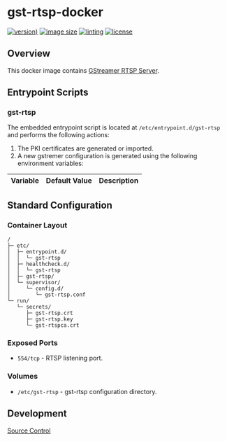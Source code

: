# gst-rtsp-docker

[![version)](https://img.shields.io/docker/v/crashvb/gst-rtsp/latest)](https://hub.docker.com/repository/docker/crashvb/gst-rtsp)
[![image size](https://img.shields.io/docker/image-size/crashvb/gst-rtsp/latest)](https://hub.docker.com/repository/docker/crashvb/gst-rtsp)
[![linting](https://img.shields.io/badge/linting-hadolint-yellow)](https://github.com/hadolint/hadolint)
[![license](https://img.shields.io/github/license/crashvb/gst-rtsp-docker.svg)](https://github.com/crashvb/gst-rtsp-docker/blob/master/LICENSE.md)

## Overview

This docker image contains [GStreamer RTSP Server](https://gst-rtsp.freedesktop.org/modules/gst-rtsp-server.html).

## Entrypoint Scripts

### gst-rtsp

The embedded entrypoint script is located at `/etc/entrypoint.d/gst-rtsp` and performs the following actions:

1. The PKI certificates are generated or imported.
2. A new gstremer configuration is generated using the following environment variables:

 | Variable | Default Value | Description |
 | -------- | ------------- | ----------- |

## Standard Configuration

### Container Layout

```
/
├─ etc/
│  ├─ entrypoint.d/
│  │  └─ gst-rtsp
│  ├─ healthcheck.d/
│  │  └─ gst-rtsp
│  ├─ gst-rtsp/
│  └─ supervisor/
│     └─ config.d/
│        └─ gst-rtsp.conf
└─ run/
   └─ secrets/
      ├─ gst-rtsp.crt
      ├─ gst-rtsp.key
      └─ gst-rtspca.crt
```

### Exposed Ports

* `554/tcp` - RTSP listening port.

### Volumes

* `/etc/gst-rtsp` - gst-rtsp configuration directory.

## Development

[Source Control](https://github.com/crashvb/gst-rtsp-docker)

